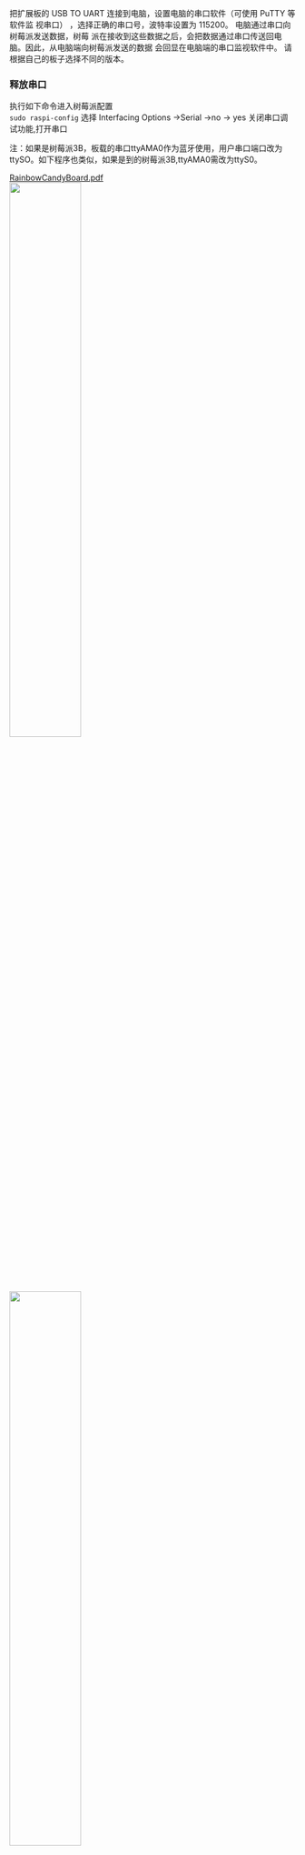 把扩展板的 USB TO UART 连接到电脑，设置电脑的串口软件（可使用 PuTTY 等软件监 视串口） ，选择正确的串口号，波特率设置为 115200。 电脑通过串口向树莓派发送数据，树莓 派在接收到这些数据之后，会把数据通过串口传送回电脑。因此，从电脑端向树莓派发送的数据 会回显在电脑端的串口监视软件中。
请根据自己的板子选择不同的版本。

### 释放串口  
执行如下命令进入树莓派配置   
`sudo raspi-config`
选择 Interfacing Options  ->Serial ->no -> yes 关闭串口调试功能,打开串口  

注：如果是树莓派3B，板载的串口ttyAMA0作为蓝牙使用，用户串口端口改为ttySO。如下程序也类似，如果是到的树莓派3B,ttyAMA0需改为ttyS0。

[RainbowCandyBoard.pdf](https://github.com/MrzhangF1ghter/RainbowCandyBoard/blob/master/schematic/RainbowCandyBoard_Rev2.0.pdf)<br>
<img src="https://img.alicdn.com/imgextra/i4/1887229091/O1CN012H1j62SbmCMZ7bT_!!1887229091.png" width=50% height=50%/><br>
<img src="https://img.alicdn.com/imgextra/i3/1887229091/O1CN012H1j61aNzLFVnFZ_!!1887229091.png" width=50% height=50%/><br>

